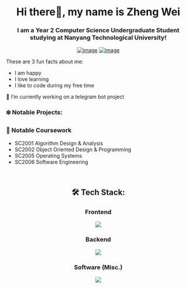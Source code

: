 <h1 align="center">Hi there👋, my name is Zheng Wei</h1>
<h3 align="center">I am a Year 2 Computer Science Undergraduate Student studying at Nanyang Technological University!</h3>
<div align="center">

[![image](https://img.shields.io/badge/LinkedIn-0077B5?style=for-the-badge&logo=linkedin&logoColor=white)](www.linkedin.com/in/liau-zheng-wei)
[![image](https://img.shields.io/badge/Gmail-D14836?style=for-the-badge&logo=gmail&logoColor=white)](mailto:liauzhengwei@gmail.com)

  
</div>
These are 3 fun facts about me:

- I am happy
- I love learning
- I like to code during my free time

🔭 I’m currently working on a telegram bot project

### ❄️ Notable Projects:



### 📖 Notable Coursework
- SC2001 Algorithm Design & Analysis
- SC2002 Object Oriented Design & Programming
- SC2005 Operating Systems
- SC2006 Software Engineering

<br />

<h2 align="center"> 🛠 Tech Stack:</h2>

<div align="center">
  <h3>Frontend</h3>
  <p>
    <a href="https://skillicons.dev">
      <img src="https://skillicons.dev/icons?i=html,css,js,react" />
    </a>
  </p>
  <h3>Backend</h3>
  <p>
    <a href="https://skillicons.dev">
      <img src="https://skillicons.dev/icons?i=nodejs,supabase,mysql" />
    </a>
  </p>
<h3>Software (Misc.)</h3>
  <p>
    <a href="https://skillicons.dev">
      <img src="https://skillicons.dev/icons?i=c,cpp,python,java,git" />
    </a>
  </p>
  <br />
</div>
